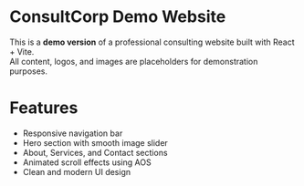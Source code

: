 # ConsultCorp Demo Website

This is a **demo version** of a professional consulting website built with React + Vite.  
All content, logos, and images are placeholders for demonstration purposes.

# Features
- Responsive navigation bar
- Hero section with smooth image slider
- About, Services, and Contact sections
- Animated scroll effects using AOS
- Clean and modern UI design

